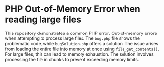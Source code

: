 # PHP Out-of-Memory Error when reading large files
This repository demonstrates a common PHP error: Out-of-memory errors when attempting to process large files.  The `bug.php` file shows the problematic code, while `bugSolution.php` offers a solution.
The issue arises from loading the entire file into memory at once using `file_get_contents()`. For large files, this can lead to memory exhaustion.  The solution involves processing the file in chunks to prevent exceeding memory limits.